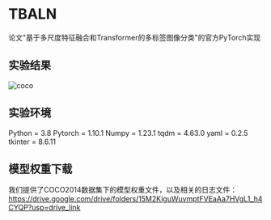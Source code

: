 # TBALN
论文"基于多尺度特征融合和Transformer的多标签图像分类"的官方PyTorch实现

## 实验结果
![coco](./image/coco.png)

## 实验环境
Python = 3.8
Pytorch = 1.10.1
Numpy = 1.23.1 
tqdm = 4.63.0
yaml = 0.2.5
tkinter = 8.6.11

## 模型权重下载
我们提供了COCO2014数据集下的模型权重文件，以及相关的日志文件：https://drive.google.com/drive/folders/15M2KiguWuvmptFVEaAa7HVgL1_h4CYQP?usp=drive_link

